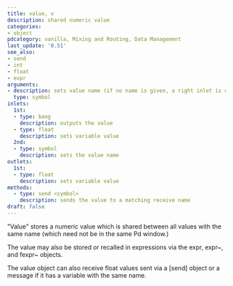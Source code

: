 ```yaml
---
title: value, v
description: shared numeric value
categories:
- object
pdcategory: vanilla, Mixing and Routing, Data Management
last_update: '0.51'
see_also:
- send
- int
- float
- expr
arguments:
- description: sets value name (if no name is given, a right inlet is created to set the name)
  type: symbol
inlets:
  1st:
  - type: bang
    description: outputs the value
  - type: float
    description: sets variable value
  2nd:
  - type: symbol
    description: sets the value name
outlets:
  1st:
  - type: float
    description: sets variable value
methods:
  - type: send <symbol>
    description: sends the value to a matching receive name
draft: false
---
```

"Value" stores a numeric value which is shared between all values with the same name (which need not be in the same Pd window.)

The value may also be stored or recalled in expressions via the expr, expr~, and fexpr~ objects.

The value object can also receive float values sent via a [send] object or a message if it has a variable with the same name.
